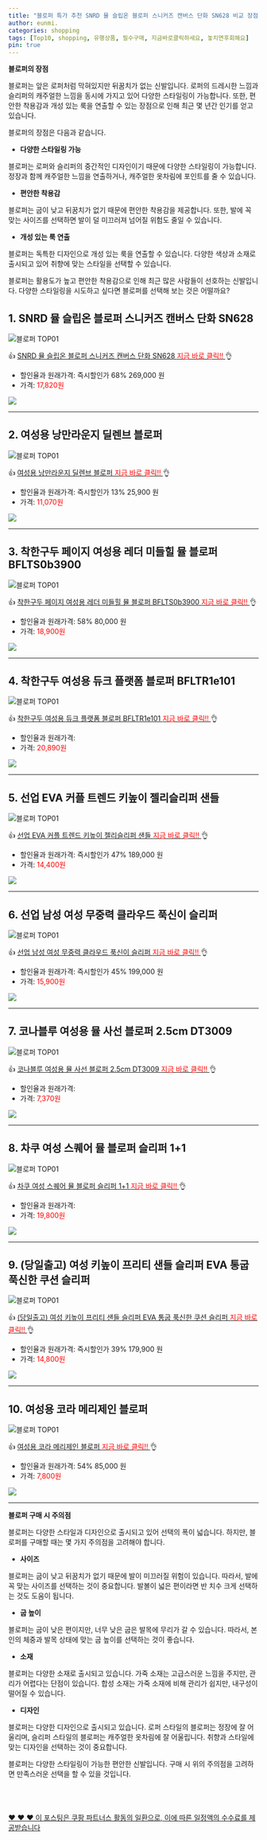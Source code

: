 ```yaml
---
title: "블로퍼 특가 추천 SNRD 뮬 슬립온 블로퍼 스니커즈 캔버스 단화 SN628 비교 장점"
author: eunmi.
categories: shopping
tags: [Top10, shopping, 유행상품, 필수구매, 지금바로클릭하세요, 놓치면후회해요]
pin: true
---
```

**블로퍼의 장점**

블로퍼는 앞은 로퍼처럼 막혀있지만 뒤꿈치가 없는 신발입니다. 로퍼의 드레시한 느낌과 슬리퍼의 캐주얼한 느낌을 동시에 가지고 있어 다양한 스타일링이 가능합니다. 또한, 편안한 착용감과 개성 있는 룩을 연출할 수 있는 장점으로 인해 최근 몇 년간 인기를 얻고 있습니다.

블로퍼의 장점은 다음과 같습니다.

* **다양한 스타일링 가능**

블로퍼는 로퍼와 슬리퍼의 중간적인 디자인이기 때문에 다양한 스타일링이 가능합니다. 정장과 함께 캐주얼한 느낌을 연출하거나, 캐주얼한 옷차림에 포인트를 줄 수 있습니다.

* **편안한 착용감**

블로퍼는 굽이 낮고 뒤꿈치가 없기 때문에 편안한 착용감을 제공합니다. 또한, 발에 꼭 맞는 사이즈를 선택하면 발이 덜 미끄러져 넘어질 위험도 줄일 수 있습니다.

* **개성 있는 룩 연출**

블로퍼는 독특한 디자인으로 개성 있는 룩을 연출할 수 있습니다. 다양한 색상과 소재로 출시되고 있어 취향에 맞는 스타일을 선택할 수 있습니다.

블로퍼는 활용도가 높고 편안한 착용감으로 인해 최근 많은 사람들이 선호하는 신발입니다. 다양한 스타일링을 시도하고 싶다면 블로퍼를 선택해 보는 것은 어떨까요?

   

## 1. SNRD 뮬 슬립온 블로퍼 스니커즈 캔버스 단화 SN628

![블로퍼 TOP01](https://thumbnail6.coupangcdn.com/thumbnails/remote/230x230ex/image/retail/images/3573098258126522-368a13ae-b6d2-4432-9389-d87925cc09cf.jpg)


👍 [SNRD 뮬 슬립온 블로퍼 스니커즈 캔버스 단화 SN628 <font color=red> 지금 바로 클릭!! </font> ](https://link.coupang.com/re/AFFSDP?lptag=AF3617701&subid=GithubCoopas&pageKey=7424802363&traceid=V0-153&itemId=19270511256&vendorItemId=86385721182) 👌 


- 할인율과 원래가격: 즉시할인가 68%  269,000   원
- 가격: <span style='color:red'>17,820원</span>

[![](/discount_price.png)](https://link.coupang.com/re/AFFSDP?lptag=AF3617701&subid=GithubCoopas&pageKey=7424802363&traceid=V0-153&itemId=19270511256&vendorItemId=86385721182)

---


   

## 2. 여성용 낭만라운지 딜렌브 블로퍼

![블로퍼 TOP01](https://thumbnail8.coupangcdn.com/thumbnails/remote/230x230ex/image/retail/images/6071868724420940-a2d98607-0446-4d3f-966b-a8505f8bc156.crdownload)


👍 [여성용 낭만라운지 딜렌브 블로퍼 <font color=red> 지금 바로 클릭!! </font> ](https://link.coupang.com/re/AFFSDP?lptag=AF3617701&subid=GithubCoopas&pageKey=6339776743&traceid=V0-153&itemId=13295347847&vendorItemId=80552737467) 👌 


- 할인율과 원래가격: 즉시할인가 13%  25,900   원
- 가격: <span style='color:red'>11,070원</span>

[![](/discount_price.png)](https://link.coupang.com/re/AFFSDP?lptag=AF3617701&subid=GithubCoopas&pageKey=6339776743&traceid=V0-153&itemId=13295347847&vendorItemId=80552737467)

---


   

## 3. 착한구두 페이지 여성용 레더 미들힐 뮬 블로퍼 BFLTS0b3900

![블로퍼 TOP01](https://thumbnail7.coupangcdn.com/thumbnails/remote/230x230ex/image/retail/images/111058325653884-11868f75-7de1-4e50-96d0-22858f537f8b.jpg)


👍 [착한구두 페이지 여성용 레더 미들힐 뮬 블로퍼 BFLTS0b3900 <font color=red> 지금 바로 클릭!! </font> ](https://link.coupang.com/re/AFFSDP?lptag=AF3617701&subid=GithubCoopas&pageKey=276045982&traceid=V0-153&itemId=901880018&vendorItemId=5260611871) 👌 


- 할인율과 원래가격: 58%  80,000   원
- 가격: <span style='color:red'>18,900원</span>

[![](/discount_price.png)](https://link.coupang.com/re/AFFSDP?lptag=AF3617701&subid=GithubCoopas&pageKey=276045982&traceid=V0-153&itemId=901880018&vendorItemId=5260611871)

---


   

## 4. 착한구두 여성용 듀크 플랫폼 블로퍼 BFLTR1e101

![블로퍼 TOP01](https://thumbnail9.coupangcdn.com/thumbnails/remote/230x230ex/image/vendor_inventory/51f8/293d7ea012257b89ba6e4f4c46f52070eae666c5d31439992e28efb57d09.jpg)


👍 [착한구두 여성용 듀크 플랫폼 블로퍼 BFLTR1e101 <font color=red> 지금 바로 클릭!! </font> ](https://link.coupang.com/re/AFFSDP?lptag=AF3617701&subid=GithubCoopas&pageKey=6480264348&traceid=V0-153&itemId=14182960446&vendorItemId=85058976971) 👌 


- 할인율과 원래가격: 
- 가격: <span style='color:red'>20,890원</span>

[![](/discount_price.png)](https://link.coupang.com/re/AFFSDP?lptag=AF3617701&subid=GithubCoopas&pageKey=6480264348&traceid=V0-153&itemId=14182960446&vendorItemId=85058976971)

---


   

## 5. 선업 EVA 커플 트렌드 키높이 젤리슬리퍼 샌들

![블로퍼 TOP01](https://thumbnail7.coupangcdn.com/thumbnails/remote/230x230ex/image/vendor_inventory/ef12/add15e0a9e8d2c21e9d3abfd7d120de1d90e487aee976502abd85f934e6e.jpg)


👍 [선업 EVA 커플 트렌드 키높이 젤리슬리퍼 샌들 <font color=red> 지금 바로 클릭!! </font> ](https://link.coupang.com/re/AFFSDP?lptag=AF3617701&subid=GithubCoopas&pageKey=7123609912&traceid=V0-153&itemId=18130238332&vendorItemId=85281012380) 👌 


- 할인율과 원래가격: 즉시할인가 47%  189,000   원
- 가격: <span style='color:red'>14,400원</span>

[![](/discount_price.png)](https://link.coupang.com/re/AFFSDP?lptag=AF3617701&subid=GithubCoopas&pageKey=7123609912&traceid=V0-153&itemId=18130238332&vendorItemId=85281012380)

---


   

## 6. 선업 남성 여성 무중력 클라우드 푹신이 슬리퍼

![블로퍼 TOP01](https://thumbnail6.coupangcdn.com/thumbnails/remote/230x230ex/image/vendor_inventory/aff5/6688405d9ed0d3cd7ad5cc4dceb8030303459dff0b65cea5791fcc1e864b.jpg)


👍 [선업 남성 여성 무중력 클라우드 푹신이 슬리퍼 <font color=red> 지금 바로 클릭!! </font> ](https://link.coupang.com/re/AFFSDP?lptag=AF3617701&subid=GithubCoopas&pageKey=7116469984&traceid=V0-153&itemId=17806226703&vendorItemId=84970245164) 👌 


- 할인율과 원래가격: 즉시할인가 45%  199,000   원
- 가격: <span style='color:red'>15,900원</span>

[![](/discount_price.png)](https://link.coupang.com/re/AFFSDP?lptag=AF3617701&subid=GithubCoopas&pageKey=7116469984&traceid=V0-153&itemId=17806226703&vendorItemId=84970245164)

---


   

## 7. 코나블루 여성용 뮬 사선 블로퍼 2.5cm DT3009

![블로퍼 TOP01](https://thumbnail9.coupangcdn.com/thumbnails/remote/230x230ex/image/rs_quotation_api/kjzt9pvf/0e3c80ad34144dbf98f109fce9a1aa02.jpg)


👍 [코나블루 여성용 뮬 사선 블로퍼 2.5cm DT3009 <font color=red> 지금 바로 클릭!! </font> ](https://link.coupang.com/re/AFFSDP?lptag=AF3617701&subid=GithubCoopas&pageKey=6059287263&traceid=V0-153&itemId=11134345589&vendorItemId=78412875891) 👌 


- 할인율과 원래가격: 
- 가격: <span style='color:red'>7,370원</span>

[![](/discount_price.png)](https://link.coupang.com/re/AFFSDP?lptag=AF3617701&subid=GithubCoopas&pageKey=6059287263&traceid=V0-153&itemId=11134345589&vendorItemId=78412875891)

---


   

## 8. 차쿠 여성 스퀘어 뮬 블로퍼 슬리퍼 1+1

![블로퍼 TOP01](https://thumbnail7.coupangcdn.com/thumbnails/remote/230x230ex/image/vendor_inventory/af59/e36afdd41eefa91faee7a82c3aafed2854f288875e49e4ebe0e6dbb9802c.jpg)


👍 [차쿠 여성 스퀘어 뮬 블로퍼 슬리퍼 1+1 <font color=red> 지금 바로 클릭!! </font> ](https://link.coupang.com/re/AFFSDP?lptag=AF3617701&subid=GithubCoopas&pageKey=7450421232&traceid=V0-153&itemId=19394750160&vendorItemId=86801528843) 👌 


- 할인율과 원래가격: 
- 가격: <span style='color:red'>19,800원</span>

[![](/discount_price.png)](https://link.coupang.com/re/AFFSDP?lptag=AF3617701&subid=GithubCoopas&pageKey=7450421232&traceid=V0-153&itemId=19394750160&vendorItemId=86801528843)

---


   

## 9. (당일출고) 여성 키높이 프리티 샌들 슬리퍼 EVA 통굽 푹신한 쿠션 슬리퍼

![블로퍼 TOP01](https://thumbnail6.coupangcdn.com/thumbnails/remote/230x230ex/image/vendor_inventory/38bc/4e85323bacda844404457e0b1b4b3366deb9a3cb846edc746fa9f8a0c741.jpg)


👍 [(당일출고) 여성 키높이 프리티 샌들 슬리퍼 EVA 통굽 푹신한 쿠션 슬리퍼 <font color=red> 지금 바로 클릭!! </font> ](https://link.coupang.com/re/AFFSDP?lptag=AF3617701&subid=GithubCoopas&pageKey=6484572651&traceid=V0-153&itemId=14209737490&vendorItemId=86261150897) 👌 


- 할인율과 원래가격: 즉시할인가 39%  179,900   원
- 가격: <span style='color:red'>14,800원</span>

[![](/discount_price.png)](https://link.coupang.com/re/AFFSDP?lptag=AF3617701&subid=GithubCoopas&pageKey=6484572651&traceid=V0-153&itemId=14209737490&vendorItemId=86261150897)

---


   

## 10. 여성용 코라 메리제인 블로퍼

![블로퍼 TOP01](https://thumbnail7.coupangcdn.com/thumbnails/remote/230x230ex/image/retail/images/7894138543657432-b5dc7b21-52c3-4d11-a9e9-59e68178b010.jpg)


👍 [여성용 코라 메리제인 블로퍼 <font color=red> 지금 바로 클릭!! </font> ](https://link.coupang.com/re/AFFSDP?lptag=AF3617701&subid=GithubCoopas&pageKey=6353272849&traceid=V0-153&itemId=13377183788&vendorItemId=80632090525) 👌 


- 할인율과 원래가격: 54%  85,000   원
- 가격: <span style='color:red'>7,800원</span>

[![](/discount_price.png)](https://link.coupang.com/re/AFFSDP?lptag=AF3617701&subid=GithubCoopas&pageKey=6353272849&traceid=V0-153&itemId=13377183788&vendorItemId=80632090525)

---
**블로퍼 구매 시 주의점**

블로퍼는 다양한 스타일과 디자인으로 출시되고 있어 선택의 폭이 넓습니다. 하지만, 블로퍼를 구매할 때는 몇 가지 주의점을 고려해야 합니다.

* **사이즈**

블로퍼는 굽이 낮고 뒤꿈치가 없기 때문에 발이 미끄러질 위험이 있습니다. 따라서, 발에 꼭 맞는 사이즈를 선택하는 것이 중요합니다. 발볼이 넓은 편이라면 반 치수 크게 선택하는 것도 도움이 됩니다.

* **굽 높이**

블로퍼는 굽이 낮은 편이지만, 너무 낮은 굽은 발목에 무리가 갈 수 있습니다. 따라서, 본인의 체중과 발목 상태에 맞는 굽 높이를 선택하는 것이 좋습니다.

* **소재**

블로퍼는 다양한 소재로 출시되고 있습니다. 가죽 소재는 고급스러운 느낌을 주지만, 관리가 어렵다는 단점이 있습니다. 합성 소재는 가죽 소재에 비해 관리가 쉽지만, 내구성이 떨어질 수 있습니다.

* **디자인**

블로퍼는 다양한 디자인으로 출시되고 있습니다. 로퍼 스타일의 블로퍼는 정장에 잘 어울리며, 슬리퍼 스타일의 블로퍼는 캐주얼한 옷차림에 잘 어울립니다. 취향과 스타일에 맞는 디자인을 선택하는 것이 중요합니다.

블로퍼는 다양한 스타일링이 가능한 편안한 신발입니다. 구매 시 위의 주의점을 고려하면 만족스러운 선택을 할 수 있을 것입니다.<br><br><br><br><br> [ ❤ ❤ ❤ 이 포스팅은 쿠팡 파트너스 활동의 일환으로, 이에 따른 일정액의 수수료를 제공받습니다](https://link.coupang.com/a/bcEFyh)